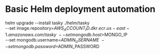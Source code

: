 # Basic Helm deployment automation
helm upgrade --install tasky ./helm/tasky \
  --set image.repository=$AWS_ACCOUNT_ID.dkr.ecr.us-east-1.amazonaws.com/tasky \
  --set mongodb.host=$MONGO_IP \
  --set mongodb.username=$ADMIN_USERNAME \
  --set mongodb.password=$ADMIN_PASSWORD
